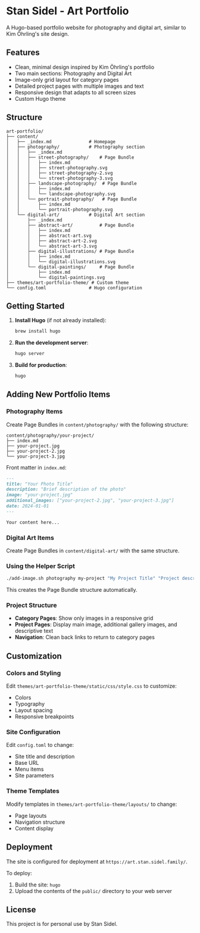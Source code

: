# Stan Sidel - Art Portfolio

A Hugo-based portfolio website for photography and digital art, similar to Kim Öhrling's site design.

## Features

- Clean, minimal design inspired by Kim Öhrling's portfolio
- Two main sections: Photography and Digital Art
- Image-only grid layout for category pages
- Detailed project pages with multiple images and text
- Responsive design that adapts to all screen sizes
- Custom Hugo theme

## Structure

```
art-portfolio/
├── content/
│   ├── _index.md              # Homepage
│   ├── photography/           # Photography section
│   │   ├── _index.md
│   │   ├── street-photography/    # Page Bundle
│   │   │   ├── index.md
│   │   │   ├── street-photography.svg
│   │   │   ├── street-photography-2.svg
│   │   │   └── street-photography-3.svg
│   │   ├── landscape-photography/  # Page Bundle
│   │   │   ├── index.md
│   │   │   └── landscape-photography.svg
│   │   └── portrait-photography/   # Page Bundle
│   │       ├── index.md
│   │       └── portrait-photography.svg
│   └── digital-art/           # Digital Art section
│       ├── _index.md
│       ├── abstract-art/          # Page Bundle
│       │   ├── index.md
│       │   ├── abstract-art.svg
│       │   ├── abstract-art-2.svg
│       │   └── abstract-art-3.svg
│       ├── digital-illustrations/ # Page Bundle
│       │   ├── index.md
│       │   └── digital-illustrations.svg
│       └── digital-paintings/     # Page Bundle
│           ├── index.md
│           └── digital-paintings.svg
├── themes/art-portfolio-theme/ # Custom theme
└── config.toml                # Hugo configuration
```

## Getting Started

1. **Install Hugo** (if not already installed):
   ```bash
   brew install hugo
   ```

2. **Run the development server**:
   ```bash
   hugo server
   ```

3. **Build for production**:
   ```bash
   hugo
   ```

## Adding New Portfolio Items

### Photography Items
Create Page Bundles in `content/photography/` with the following structure:

```
content/photography/your-project/
├── index.md
├── your-project.jpg
├── your-project-2.jpg
└── your-project-3.jpg
```

Front matter in `index.md`:
```markdown
---
title: "Your Photo Title"
description: "Brief description of the photo"
image: "your-project.jpg"
additional_images: ["your-project-2.jpg", "your-project-3.jpg"]
date: 2024-01-01
---

Your content here...
```

### Digital Art Items
Create Page Bundles in `content/digital-art/` with the same structure.

### Using the Helper Script
```bash
./add-image.sh photography my-project "My Project Title" "Project description"
```
This creates the Page Bundle structure automatically.

### Project Structure
- **Category Pages**: Show only images in a responsive grid
- **Project Pages**: Display main image, additional gallery images, and descriptive text
- **Navigation**: Clean back links to return to category pages

## Customization

### Colors and Styling
Edit `themes/art-portfolio-theme/static/css/style.css` to customize:
- Colors
- Typography
- Layout spacing
- Responsive breakpoints

### Site Configuration
Edit `config.toml` to change:
- Site title and description
- Base URL
- Menu items
- Site parameters

### Theme Templates
Modify templates in `themes/art-portfolio-theme/layouts/` to change:
- Page layouts
- Navigation structure
- Content display

## Deployment

The site is configured for deployment at `https://art.stan.sidel.family/`.

To deploy:
1. Build the site: `hugo`
2. Upload the contents of the `public/` directory to your web server

## License

This project is for personal use by Stan Sidel. 